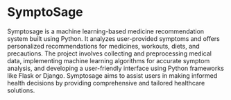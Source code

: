 # SymptoSage
Symptosage is a machine learning-based medicine recommendation system built using Python. It analyzes user-provided symptoms and offers personalized recommendations for medicines, workouts, diets, and precautions. The project involves collecting and preprocessing medical data, implementing machine learning algorithms for accurate symptom analysis, and developing a user-friendly interface using Python frameworks like Flask or Django. Symptosage aims to assist users in making informed health decisions by providing comprehensive and tailored healthcare solutions.
